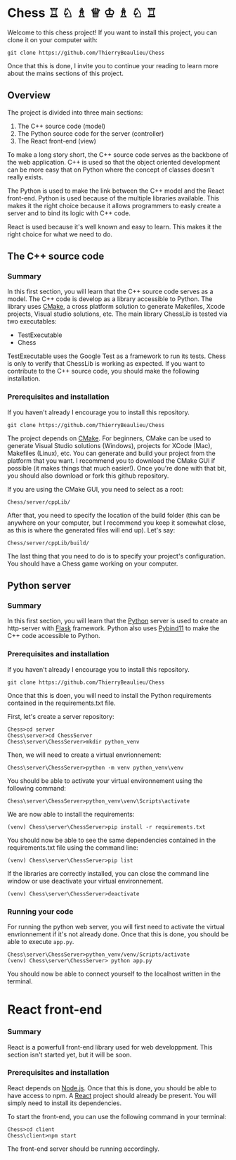 # Chess ♖ ♘ ♗ ♕ ♔ ♗ ♘ ♖

Welcome to this chess project! If you want to install this project, you can clone it on your computer with:

```
git clone https://github.com/ThierryBeaulieu/Chess
```

Once that this is done, I invite you to continue your reading to learn more about the mains sections of this project.

## Overview

The project is divided into three main sections:

1. The C++ source code (model)
2. The Python source code for the server (controller)
3. The React front-end (view)

To make a long story short, the C++ source code serves as the backbone of the web application. C++ is used so that the object oriented development can be more easy that on Python where the concept of classes doesn't really exists.

The Python is used to make the link between the C++ model and the React front-end. Python is used because of the multiple libraries available. This makes it the right choice because it allows programmers to easly create a server and to bind its logic with C++ code.

React is used because it's well known and easy to learn. This makes it the right choice for what we need to do.

## The C++ source code

### Summary

In this first section, you will learn that the C++ source code serves as a model. The C++ code is develop as a library accessible to Python. The library uses [CMake](https://cmake.org/install/), a cross platform solution to generate Makefiles, Xcode projects, Visual studio solutions, etc. The main library ChessLib is tested via two executables:

- TestExecutable
- Chess

TestExecutable uses the Google Test as a framework to run its tests. Chess is only to verify that ChessLib is working as expected. If you want to contribute to the C++ source code, you should make the following installation.

### Prerequisites and installation

If you haven't already I encourage you to install this repository.

```
git clone https://github.com/ThierryBeaulieu/Chess
```

The project depends on [CMake](https://cmake.org/install/). For beginners, CMake can be used to generate Visual Studio solutions (Windows), projects for XCode (Mac), Makefiles (Linux), etc. You can generate and build your project from the platform that you want. I recommend you to download the CMake GUI if possible (it makes things that much easier!). Once you're done with that bit, you should also download or fork this github repository.

If you are using the CMake GUI, you need to select as a root:

```
Chess/server/cppLib/
```

After that, you need to specify the location of the build folder (this can be anywhere on your computer, but I recommend you keep it somewhat close, as this is where the generated files will end up). Let's say:

```
Chess/server/cppLib/build/
```

The last thing that you need to do is to specify your project's configuration. You should have a Chess game working on your computer.

## Python server

### Summary

In this first section, you will learn that the [Python](https://www.python.org/downloads/) server is used to create an http-server with [Flask](https://pypi.org/project/Flask/) framework. Python also uses [Pybind11](https://github.com/pybind/pybind11) to make the C++ code accessible to Python.

### Prerequisites and installation

If you haven't already I encourage you to install this repository.

```
git clone https://github.com/ThierryBeaulieu/Chess
```

Once that this is doen, you will need to install the Python requirements contained in the requirements.txt file.

First, let's create a server repository:

```
Chess>cd server
Chess\server>cd ChessServer
Chess\server\ChessServer>mkdir python_venv
```

Then, we will need to create a virtual envrionnement:

```
Chess\server\ChessServer>python -m venv python_venv\venv
```

You should be able to activate your virtual environnement using the following command:

```
Chess\server\ChessServer>python_venv\venv\Scripts\activate
```

We are now able to install the requirements:

```
(venv) Chess\server\ChessServer>pip install -r requirements.txt
```

You should now be able to see the same dependencies contained in the requirements.txt file using the command line:

```
(venv) Chess\server\ChessServer>pip list
```

If the libraries are correctly installed, you can close the command line window or use deactivate your virtual environnement.

```
(venv) Chess\server\ChessServer>deactivate
```

### Running your code

For running the python web server, you will first need to activate the virtual envrionnement if it's not already done. Once that this is done, you should be able to execute ```app.py```.

```
Chess\server\ChessServer>python_venv/venv/Scripts/activate
(venv) Chess\server\ChessServer> python app.py
```

You should now be able to connect yourself to the localhost written in the terminal.

# React front-end

### Summary

React is a powerfull front-end library used for web developpment. This section isn't started yet, but it will be soon.

### Prerequisites and installation

React depends on [Node.js](https://nodejs.org/en/download/). Once that this is done, you should be able to have access to npm. A [React](https://reactjs.org/docs/getting-started.html) project should already be present. You will simply need to install its dependencies.

To start the front-end, you can use the following command in your terminal:

```
Chess>cd client
Chess\client>npm start
```

The front-end server should be running accordingly.
